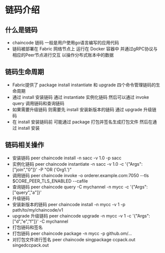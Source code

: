 # 链码介绍

## 什么是链码
* chaincode 链码 一般是用户使用go语言编写的应用代码
* 链码被部署在 Fabric 网络节点上 运行在 Docker 容器中 并通过gRPC协议与相应的Peer节点进行交互 以操作分布式账本中的数据

## 链码生命周期
* Fabric提供了 package install instantiate 和 upgrade 四个命令管理链码的生命周期
* 通过 install 安装链码 通过 instantiate 实例化链码 然后可以通过 invoke query 调用链码和查询链码
* 如果需要升级链码 则需要先 install 安装新版本的链码 通过 upgrade 升级链码
* 在 install 安装链码前 可能通过 package 打包并签名生成打包文件 然后在通过 install 安装

## 链码相关操作
* 安装链码 peer chaincode install -n sacc -v 1.0 -p sacc
* 实例化链码 peer chaincode instantiate -n sacc -v 1.0 -c '{"Args":["join","0"]}' -P "OR ('Org1.')"
* 调用链码 peer chaincode invoke -o orderer.example.com:7050 --tls $CORE_PEER_TLS_ENABLED --cafile
* 查询链码 peer chaincode query -C mychannel -n mycc -c '{"Args":["query","a"]}'
* 升级链码
* 安装新版本的链码 peer chaincode install -n mycc -v 1 -p path/to/my/chaincode/v1
* upgrade 升级链码 peer chaincode upgrade -n mycc -v 1 -c '{"Args":["d","e","f"]}' -C mychannel
* 打包链码和签名
* 打包链码 peer chaincode package -n mycc -p github.om/...
* 对打包文件进行签名 peer chaincode singpackage ccpack.out singedccpack.out